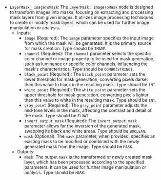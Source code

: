 - `LayerMask_ ImageToMask`: The `LayerMask: ImageToMask` node is designed to transform images into masks, focusing on extracting and processing mask layers from given images. It utilizes image processing techniques to create or modify mask layers, which can be used for further image manipulation or analysis.
    - Inputs:
        - `image` (Required): The `image` parameter specifies the input image from which the mask will be generated. It is the primary source for mask creation. Type should be `IMAGE`.
        - `channel` (Required): The `channel` parameter selects the specific color channel or image property to be used for mask generation, such as luminance or specific color channels, influencing the mask's characteristics. Type should be `COMBO[STRING]`.
        - `black_point` (Required): The `black_point` parameter sets the lower threshold for mask generation, converting pixels darker than this value to black in the resulting mask. Type should be `INT`.
        - `white_point` (Required): The `white_point` parameter sets the upper threshold for mask generation, converting pixels lighter than this value to white in the resulting mask. Type should be `INT`.
        - `gray_point` (Required): The `gray_point` parameter adjusts the mid-tone levels in the mask, affecting the contrast and detail of the mask. Type should be `FLOAT`.
        - `invert_output_mask` (Required): The `invert_output_mask` parameter allows for the inversion of the generated mask, swapping its black and white areas. Type should be `BOOLEAN`.
        - `mask` (Optional): The `mask` parameter, when provided, specifies an existing mask to be modified or combined with the newly generated mask from the image. Type should be `MASK`.
    - Outputs:
        - `mask`: The output `mask` is the transformed or newly created mask layer, which has been processed according to the specified parameters. It can be used for further image manipulation or analysis. Type should be `MASK`.
